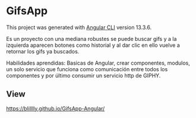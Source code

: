 # GifsApp

This project was generated with [Angular CLI](https://github.com/angular/angular-cli) version 13.3.6.

Es un proyecto con una mediana robustes se puede buscar gifs y a la izquierda aparecen botones como historial
y al dar clic en ello vuelve a retornar los gifs ya buscados.

Habilidades aprendidas:
Basicas de Angular, crear componentes, modulos, un solo servicio que funciona como comunicación entre todos los componentes
y por último consumir un servicio http de GIPHY.

## View

https://blilllly.github.io/GifsApp-Angular/
